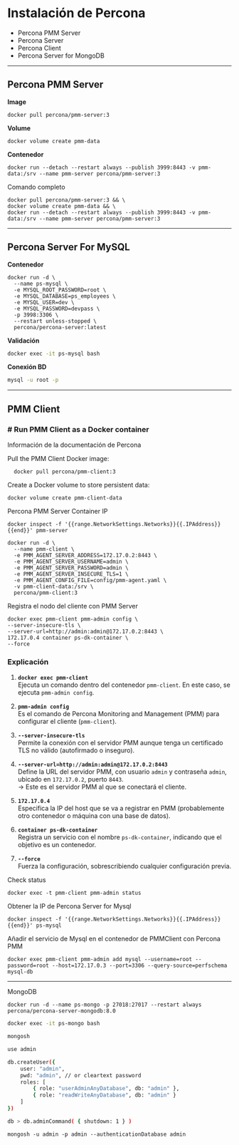 # Instalación de Percona

- Percona PMM Server
- Percona Server
- Percona Client
- Percona Server for MongoDB

---
## Percona PMM Server

**Image**

```shell
docker pull percona/pmm-server:3
```

**Volume**

```shell
docker volume create pmm-data
```

**Contenedor**

```shell
docker run --detach --restart always --publish 3999:8443 -v pmm-data:/srv --name pmm-server percona/pmm-server:3
```

Comando completo

```shell
docker pull percona/pmm-server:3 && \
docker volume create pmm-data && \
docker run --detach --restart always --publish 3999:8443 -v pmm-data:/srv --name pmm-server percona/pmm-server:3
```

---
## Percona Server For MySQL

**Contenedor**

```shell
docker run -d \
  --name ps-mysql \
  -e MYSQL_ROOT_PASSWORD=root \
  -e MYSQL_DATABASE=ps_employees \
  -e MYSQL_USER=dev \
  -e MYSQL_PASSWORD=devpass \
  -p 3998:3306 \
  --restart unless-stopped \
  percona/percona-server:latest
  ```

**Validación**

```bash
docker exec -it ps-mysql bash
```

**Conexión BD**

```sh
mysql -u root -p
```
---
## PMM Client

### # Run PMM Client as a Docker container
Información de la documentación de Percona 

Pull the PMM Client Docker image:

```shell
  docker pull percona/pmm-client:3
```

Create a Docker volume to store persistent data:

```shell
docker volume create pmm-client-data
```

Percona PMM Server Container IP

```shell
docker inspect -f '{{range.NetworkSettings.Networks}}{{.IPAddress}}{{end}}' pmm-server
```

```shell
docker run -d \
  --name pmm-client \
  -e PMM_AGENT_SERVER_ADDRESS=172.17.0.2:8443 \
  -e PMM_AGENT_SERVER_USERNAME=admin \
  -e PMM_AGENT_SERVER_PASSWORD=admin \
  -e PMM_AGENT_SERVER_INSECURE_TLS=1 \
  -e PMM_AGENT_CONFIG_FILE=config/pmm-agent.yaml \
  -v pmm-client-data:/srv \
  percona/pmm-client:3
```

Registra el nodo del cliente con PMM Server

```shell
docker exec pmm-client pmm-admin config \
--server-insecure-tls \
--server-url=http://admin:admin@172.17.0.2:8443 \
172.17.0.4 container ps-dk-container \
--force
```

### Explicación

1. **`docker exec pmm-client`**  
    Ejecuta un comando dentro del contenedor `pmm-client`. En este caso, se ejecuta `pmm-admin config`.
    
2. **`pmm-admin config`**  
    Es el comando de Percona Monitoring and Management (PMM) para configurar el cliente (`pmm-client`).
    
3. **`--server-insecure-tls`**  
    Permite la conexión con el servidor PMM aunque tenga un certificado TLS no válido (autofirmado o inseguro).
    
4. **`--server-url=http://admin:admin@172.17.0.2:8443`**  
    Define la URL del servidor PMM, con usuario `admin` y contraseña `admin`, ubicado en `172.17.0.2`, puerto `8443`.  
    → Este es el servidor PMM al que se conectará el cliente.
    
5. **`172.17.0.4`**  
    Especifica la IP del host que se va a registrar en PMM (probablemente otro contenedor o máquina con una base de datos).
    
6. **`container ps-dk-container`**  
    Registra un servicio con el nombre `ps-dk-container`, indicando que el objetivo es un contenedor.
    
7. **`--force`**  
    Fuerza la configuración, sobrescribiendo cualquier configuración previa.

Check status

```shell
docker exec -t pmm-client pmm-admin status
```

Obtener la IP de Percona Server for Mysql
```shell
docker inspect -f '{{range.NetworkSettings.Networks}}{{.IPAddress}}{{end}}' ps-mysql
```

Añadir el servicio de Mysql en el contenedor de PMMClient con Percona PMM

```shell
docker exec pmm-client pmm-admin add mysql --username=root --password=root --host=172.17.0.3 --port=3306 --query-source=perfschema mysql-db
```

---

MongoDB


```shell
docker run -d --name ps-mongo -p 27018:27017 --restart always percona/percona-server-mongodb:8.0
```

```bash
docker exec -it ps-mongo bash
```

```bash
mongosh
```

```bash
use admin
```

```bash
db.createUser({
	user: "admin",
	pwd: "admin", // or cleartext password
	roles: [
		{ role: "userAdminAnyDatabase", db: "admin" },
		{ role: "readWriteAnyDatabase", db: "admin" }
	]
})
```

```bash
db > db.adminCommand( { shutdown: 1 } )
```

```
mongosh -u admin -p admin --authenticationDatabase admin
```

